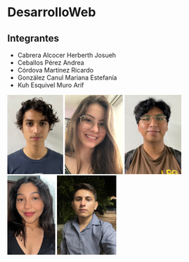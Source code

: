 # DesarrolloWeb

## Integrantes

<ul>
  <li> Cabrera Alcocer Herberth Josueh  </li>
  <li>Ceballos Pérez Andrea </li>
  <li>Córdova Martínez Ricardo </li>
  <li>González Canul Mariana Estefanía </li>
  <li>Kuh Esquivel Muro Arif </li>
</ul>

<img src="/Images/Foto_Josueh.jpg" height="180"/> <img src="/Images/Foto_Andrea.jpg" height="180"/> <img src="/Images/Foto_Ricardo.jpg" height="180"/> <img src="/Images/Foto_Mariana.jpg" height="180"/> <img src="/Images/Foto_Mauro.jpg" height="180"/>
